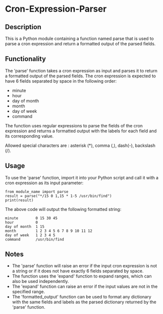 # Cron-Expression-Parser

## Description
This is a Python module containing a function named parse that is used to parse a cron expression and return a formatted output of the parsed fields.

## Functionality
The 'parse' function takes a cron expression as input and parses it to return a formatted output of the parsed fields. The cron expression is expected to have 6 fields separated by space in the following order:

* minute
* hour
* day of month
* month
* day of week
* command

The function uses regular expressions to parse the fields of the cron expression and returns a formatted output with the labels for each field and its corresponding value.

Allowed special characters are : asterisk (*), comma (,), dash(-), backslash (/).

## Usage
To use the 'parse' function, import it into your Python script and call it with a cron expression as its input parameter:
```
from module_name import parse
result = parse("*/15 0 1,15 * 1-5 /usr/bin/find")
print(result)
```
The above code will output the following formatted string:
```
minute        0 15 30 45
hour          0
day of month  1 15
month         1 2 3 4 5 6 7 8 9 10 11 12
day of week   1 2 3 4 5
command       /usr/bin/find
```
## Notes
* The 'parse' function will raise an error if the input cron expression is not a string or if it does not have exactly 6 fields separated by space.
* The function uses the 'expand' function to expand ranges, which can also be used independently.
* The 'expand' function can raise an error if the input values are not in the specified range.
* The 'formatted_output' function can be used to format any dictionary with the same fields and labels as the parsed dictionary returned by the 'parse' function.
